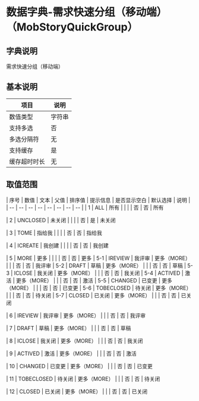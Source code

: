 # 数据字典-需求快速分组（移动端）（MobStoryQuickGroup）
## 字典说明
需求快速分组（移动端）

## 基本说明
| 项目 | 说明 |
| -- | -- |
| 数值类型 | 字符串 |
| 支持多选 | 否 |
| 多选分隔符 | 无 |
| 支持缓存 | 是 |
| 缓存超时时长 | 无 |

## 取值范围
| 序号 | 数值 | 文本 | 父值 | 排序值 | 提示信息 | 是否显示空白 | 默认选择 | 说明 |
| -- | -- | -- | -- | -- | -- | -- | -- |
| 1 | ALL | 所有 |  |  |  | 否 | 否 | 所有

| 2 | UNCLOSED | 未关闭 |  |  |  | 否 | 是 | 未关闭

| 3 | TOME | 指给我 |  |  |  | 否 | 否 | 指给我

| 4 | ICREATE | 我创建 |  |  |  | 否 | 否 | 我创建

| 5 | MORE | 更多 |  |  |  | 否 | 否 | 更多
| 5-1 | IREVIEW | 我评审 | 更多（MORE） |  |  | 否 | 否 | 我评审
| 5-2 | DRAFT | 草稿 | 更多（MORE） |  |  | 否 | 否 | 草稿
| 5-3 | ICLOSE | 我关闭 | 更多（MORE） |  |  | 否 | 否 | 我关闭
| 5-4 | ACTIVED | 激活 | 更多（MORE） |  |  | 否 | 否 | 激活
| 5-5 | CHANGED | 已变更 | 更多（MORE） |  |  | 否 | 否 | 已变更
| 5-6 | TOBECLOSED | 待关闭 | 更多（MORE） |  |  | 否 | 否 | 待关闭
| 5-7 | CLOSED | 已关闭 | 更多（MORE） |  |  | 否 | 否 | 已关闭

| 6 | IREVIEW | 我评审 | 更多（MORE） |  |  | 否 | 否 | 我评审

| 7 | DRAFT | 草稿 | 更多（MORE） |  |  | 否 | 否 | 草稿

| 8 | ICLOSE | 我关闭 | 更多（MORE） |  |  | 否 | 否 | 我关闭

| 9 | ACTIVED | 激活 | 更多（MORE） |  |  | 否 | 否 | 激活

| 10 | CHANGED | 已变更 | 更多（MORE） |  |  | 否 | 否 | 已变更

| 11 | TOBECLOSED | 待关闭 | 更多（MORE） |  |  | 否 | 否 | 待关闭

| 12 | CLOSED | 已关闭 | 更多（MORE） |  |  | 否 | 否 | 已关闭


